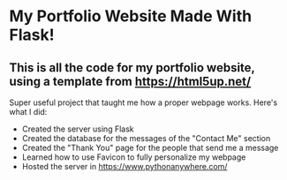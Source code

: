 # My Portfolio Website Made With Flask!

## This is all the code for my portfolio website, using a template from https://html5up.net/

Super useful project that taught me how a proper webpage works. Here's what I did:
* Created the server using Flask
* Created the database for the messages of the "Contact Me" section
* Created the "Thank You" page for the people that send me a message
* Learned how to use Favicon to fully personalize my webpage
* Hosted the server in https://www.pythonanywhere.com/
